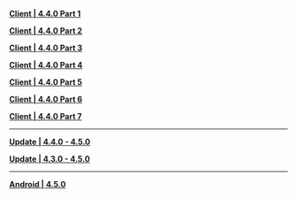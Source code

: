 **[Client | 4.4.0  Part 1](https://autopatchcn.yuanshen.com/client_app/download/pc_zip/20240301202812_kIdgwLMrsEqWTonu/YuanShen_4.5.0.zip.001)**

**[Client | 4.4.0  Part 2](https://autopatchcn.yuanshen.com/client_app/download/pc_zip/20240301202812_kIdgwLMrsEqWTonu/YuanShen_4.5.0.zip.002)**

**[Client | 4.4.0  Part 3](https://autopatchcn.yuanshen.com/client_app/download/pc_zip/20240301202812_kIdgwLMrsEqWTonu/YuanShen_4.5.0.zip.003)**

**[Client | 4.4.0  Part 4](https://autopatchcn.yuanshen.com/client_app/download/pc_zip/20240301202812_kIdgwLMrsEqWTonu/YuanShen_4.5.0.zip.004)**

**[Client | 4.4.0  Part 5](https://autopatchcn.yuanshen.com/client_app/download/pc_zip/20240301202812_kIdgwLMrsEqWTonu/YuanShen_4.5.0.zip.005)**

**[Client | 4.4.0  Part 6](https://autopatchcn.yuanshen.com/client_app/download/pc_zip/20240301202812_kIdgwLMrsEqWTonu/YuanShen_4.5.0.zip.006)**

**[Client | 4.4.0  Part 7](https://autopatchcn.yuanshen.com/client_app/download/pc_zip/20240301202812_kIdgwLMrsEqWTonu/YuanShen_4.5.0.zip.007)**

---

**[Update | 4.4.0 - 4.5.0](https://autopatchcn.yuanshen.com/client_app/update/hk4e_cn/18/game_4.4.0_4.5.0_hdiff_CIwumTVOpUcZ2tJs.zip)**

**[Update | 4.3.0 - 4.5.0](https://autopatchcn.yuanshen.com/client_app/update/hk4e_cn/18/game_4.3.0_4.5.0_hdiff_i8tfbRlghGEKuVTq.zip)**

---

**[Android | 4.5.0](https://autopatchcn.yuanshen.com/client_app/download/Android/20240301202146_2eos1Ghjnr2cl6UN/mihoyo/yuanshen_4.5.0.apk)**
